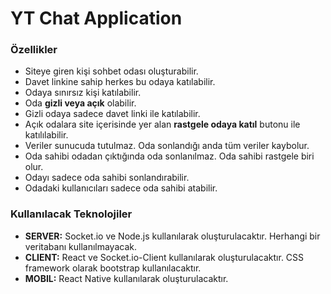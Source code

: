 # YT Chat Application

### Özellikler

- Siteye giren kişi sohbet odası oluşturabilir.
- Davet linkine sahip herkes bu odaya katılabilir.
- Odaya sınırsız kişi katılabilir.
- Oda __gizli veya açık__ olabilir.
- Gizli odaya sadece davet linki ile katılabilir.
- Açık odalara site içerisinde yer alan __rastgele odaya katıl__ butonu ile katılılabilir.
- Veriler sunucuda tutulmaz. Oda sonlandığı anda tüm veriler kaybolur.
- Oda sahibi odadan çıktığında oda sonlanılmaz. Oda sahibi rastgele biri olur.
- Odayı sadece oda sahibi sonlandırabilir.
- Odadaki kullanıcıları sadece oda sahibi atabilir.


### Kullanılacak Teknolojiler
- __SERVER:__ Socket.io ve Node.js kullanılarak oluşturulacaktır. Herhangi bir veritabanı kullanılmayacak.
- __CLIENT:__ React ve Socket.io-Client kullanılarak oluşturulacaktır. CSS framework olarak bootstrap kullanılacaktır.
- __MOBIL:__ React Native kullanılarak oluşturulacaktır.